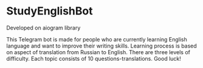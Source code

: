 # StudyEnglishBot
Developed on aiogram library

This Telegram bot is made for people who are currently learning English language and want to 
improve their writing skills. Learning process is based on aspect of translation from Russian to English.
There are three levels of difficulty. Each topic consists of 10 questions-translations. Good luck!
